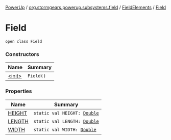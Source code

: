 [PowerUp](../../../index.md) / [org.stormgears.powerup.subsystems.field](../../index.md) / [FieldElements](../index.md) / [Field](./index.md)

# Field

`open class Field`

### Constructors

| Name | Summary |
|---|---|
| [&lt;init&gt;](-init-.md) | `Field()` |

### Properties

| Name | Summary |
|---|---|
| [HEIGHT](-h-e-i-g-h-t.md) | `static val HEIGHT: `[`Double`](https://kotlinlang.org/api/latest/jvm/stdlib/kotlin/-double/index.html) |
| [LENGTH](-l-e-n-g-t-h.md) | `static val LENGTH: `[`Double`](https://kotlinlang.org/api/latest/jvm/stdlib/kotlin/-double/index.html) |
| [WIDTH](-w-i-d-t-h.md) | `static val WIDTH: `[`Double`](https://kotlinlang.org/api/latest/jvm/stdlib/kotlin/-double/index.html) |
